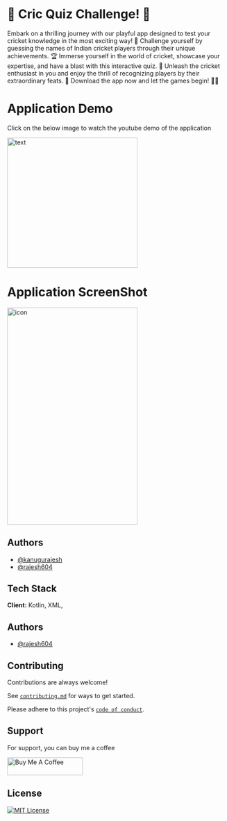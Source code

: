 # 🏏 Cric Quiz Challenge! 🏏

Embark on a thrilling journey with our playful app designed to test your cricket knowledge in the most exciting way! 🚀 Challenge yourself by guessing the names of Indian cricket players through their unique achievements. 🏆 Immerse yourself in the world of cricket, showcase your expertise, and have a blast with this interactive quiz. 🤩 Unleash the cricket enthusiast in you and enjoy the thrill of recognizing players by their extraordinary feats. 🌟 Download the app now and let the games begin! 📲🎉

# Application Demo

<p>Click on the below image to watch the youtube demo of the application</p>

<a href="https://youtu.be/vebVT36ik60?feature=shared"><img src="https://github.com/kanugurajesh/Cric-Quiz/assets/120458029/8529fe6e-06d5-4e08-944a-218e11cce2de" alt="text" width=300 height=300></a>

# Application ScreenShot

<img src="https://github.com/kanugurajesh/Cric-Quiz/assets/120458029/7f939e0f-d0e8-43ca-8040-eb1e818d6586" alt="icon" width=300 height=500>

## Authors

- [@kanugurajesh](https://www.github.com/kanugurajesh)
- [@rajesh604](https://www.github.com/rajesh604)

## Tech Stack

**Client:** Kotlin, XML, 

## Authors

- [@rajesh604](https://github.com/rajesh604)

## Contributing

Contributions are always welcome!

See [`contributing.md`](https://github.com/rajesh604/Calculator/blob/master/contributing.md) for ways to get started.

Please adhere to this project's [`code of conduct`](https://github.com/rajesh604/Calculator/blob/master/code_of_conduct.md).

## Support

For support, you can buy me a coffee

<a href="https://www.buymeacoffee.com/kanugurajen" target="_blank"><img src="https://cdn.buymeacoffee.com/buttons/default-orange.png" alt="Buy Me A Coffee" height="41" width="174"></a>

## License
[![MIT License](https://img.shields.io/badge/License-MIT-green.svg)](https://github.com/rajesh604/Calculator/blob/master/LICENSE.TXT)

